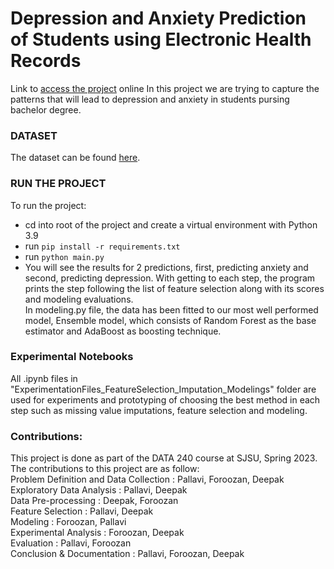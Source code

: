 # Depression and Anxiety Prediction of Students using Electronic Health Records

Link to [access the project](https://github.com/Feritaba/Predicting_Anxeity_Depression) online
In this project we are trying to capture the patterns that will lead to depression and anxiety in students pursing bachelor degree.
### DATASET
The dataset can be found [here](https://datadryad.org/stash/dataset/doi:10.5061/dryad.54qt7).

### RUN THE PROJECT
To run the project:
- cd into root of the project and create a virtual environment with Python 3.9
- run `pip install -r requirements.txt`
- run `python main.py`
- You will see the results for 2 predictions, first, predicting anxiety and second, predicting depression. With getting to each step, the program prints the step following the list of feature selection along with its scores and modeling evaluations.
<br>In modeling.py file, the data has been fitted to our most well performed model, Ensemble model, which consists of Random Forest as the base estimator and AdaBoost as boosting technique.

### Experimental Notebooks
All .ipynb files in "ExperimentationFiles_FeatureSelection_Imputation_Modelings" folder are used for experiments and prototyping of choosing the best method in each step such as missing value imputations, feature selection and modeling.

### Contributions:
This project is done as part of the DATA 240 course at SJSU, Spring 2023. The contributions to this project are as follow:
<br>Problem Definition and Data Collection : Pallavi, Foroozan, Deepak
<br>Exploratory Data Analysis : Pallavi, Deepak
<br>Data Pre-processing : Deepak, Foroozan
<br>Feature Selection : Pallavi, Deepak
<br>Modeling : Foroozan, Pallavi
<br>Experimental Analysis : Foroozan, Deepak
<br>Evaluation : Pallavi, Foroozan
<br>Conclusion & Documentation : Pallavi, Foroozan, Deepak



